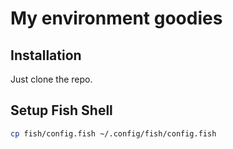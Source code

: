 # My environment goodies

## Installation
Just clone the repo.

## Setup Fish Shell
```bash
cp fish/config.fish ~/.config/fish/config.fish
```
